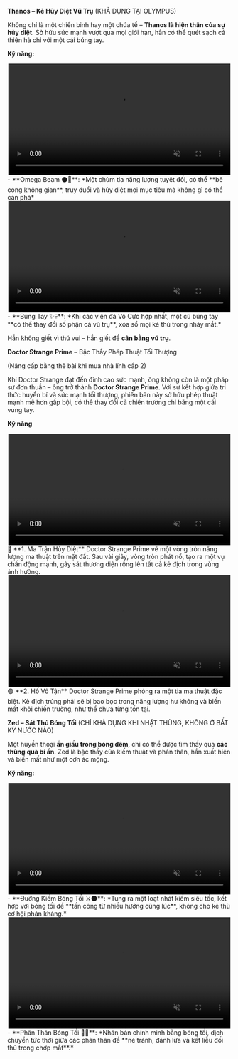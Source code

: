 **Thanos – Kẻ Hủy Diệt Vũ Trụ** (KHẢ DỤNG TẠI OLYMPUS)

Không chỉ là một chiến binh hay một chúa tể – **Thanos là hiện thân của sự hủy diệt**. Sở hữu sức mạnh vượt qua mọi giới hạn, hắn có thể quét sạch cả thiên hà chỉ với một cái búng tay.

**Kỹ năng:**
<div style="text-align: center;">
  <video autoplay loop muted playsinline style="max-width: 100%; width: 500px;">
    <source src="/videos/thanos1.mp4" type="video/mp4">
    Your browser does not support the video tag.
  </video>
</div>
- **Omega Beam ⚫🔮**: *Một chùm tia năng lượng tuyệt đối, có thể **bẻ cong không gian**, truy đuổi và hủy diệt mọi mục tiêu mà không gì có thể cản phá*
<div style="text-align: center;">
  <video autoplay loop muted playsinline style="max-width: 100%; width: 500px;">
    <source src="/videos/thanos2.mp4" type="video/mp4">
    Your browser does not support the video tag.
  </video>
</div>
- **Búng Tay ✨💀**: *Khi các viên đá Vô Cực hợp nhất, một cú búng tay **có thể thay đổi số phận cả vũ trụ**, xóa sổ mọi kẻ thù trong nháy mắt.*

Hắn không giết vì thú vui – hắn giết để **cân bằng vũ trụ**.


**Doctor Strange Prime** – Bậc Thầy Phép Thuật Tối Thượng

(Nâng cấp bằng thẻ bài khi mua nhà lính cấp 2)

Khi Doctor Strange đạt đến đỉnh cao sức mạnh, ông không còn là một pháp sư đơn thuần – ông trở thành **Doctor Strange Prime**. Với sự kết hợp giữa tri thức huyền bí và sức mạnh tối thượng, phiên bản này sở hữu phép thuật mạnh mẽ hơn gấp bội, có thể thay đổi cả chiến trường chỉ bằng một cái vung tay.

**Kỹ năng**
<div style="text-align: center;">
  <video autoplay loop muted playsinline style="max-width: 100%; width: 500px;">
    <source src="/videos/zed1.mp4" type="video/mp4">
    Your browser does not support the video tag.
  </video>
</div>
🔵 **1. Ma Trận Hủy Diệt**  
Doctor Strange Prime vẽ một vòng tròn năng lượng ma thuật trên mặt đất. Sau vài giây, vòng tròn phát nổ, tạo ra một vụ chấn động mạnh, gây sát thương diện rộng lên tất cả kẻ địch trong vùng ảnh hưởng.
<div style="text-align: center;">
  <video autoplay loop muted playsinline style="max-width: 100%; width: 500px;">
    <source src="/videos/zed1.mp4" type="video/mp4">
    Your browser does not support the video tag.
  </video>
</div>
🟣 **2. Hố Vô Tận**  
Doctor Strange Prime phóng ra một tia ma thuật đặc biệt. Kẻ địch trúng phải sẽ bị bao bọc trong năng lượng hư không và biến mất khỏi chiến trường, như thể chưa từng tồn tại.


**Zed – Sát Thủ Bóng Tối** (CHỈ KHẢ DỤNG KHI NHẶT THÙNG, KHÔNG Ở BẤT KỲ NƯỚC NÀO)

Một huyền thoại **ẩn giấu trong bóng đêm**, chỉ có thể được tìm thấy qua **các thùng quà bí ẩn**. Zed là bậc thầy của kiếm thuật và phân thân, hắn xuất hiện và biến mất như một cơn ác mộng.

**Kỹ năng:**
<div style="text-align: center;">
  <video autoplay loop muted playsinline style="max-width: 100%; width: 500px;">
    <source src="/videos/zed1.mp4" type="video/mp4">
    Your browser does not support the video tag.
  </video>
</div>
- **Đường Kiếm Bóng Tối ⚔️🌑**: *Tung ra một loạt nhát kiếm siêu tốc, kết hợp với bóng tối để **tấn công từ nhiều hướng cùng lúc**, không cho kẻ thù cơ hội phản kháng.*
<div style="text-align: center;">
  <video autoplay loop muted playsinline style="max-width: 100%; width: 500px;">
    <source src="/videos/zed2.mp4" type="video/mp4">
    Your browser does not support the video tag.
  </video>
</div>
- **Phân Thân Bóng Tối 👥💀**: *Nhân bản chính mình bằng bóng tối, dịch chuyển tức thời giữa các phân thân để **né tránh, đánh lừa và kết liễu đối thủ trong chớp mắt**.*
